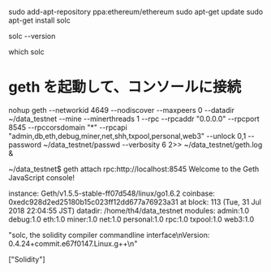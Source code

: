 sudo add-apt-repository ppa:ethereum/ethereum
sudo apt-get update
sudo apt-get install solc

solc --version

which solc

# geth を起動して、コンソールに接続

nohup geth --networkid 4649 --nodiscover --maxpeers 0 --datadir ~/data_testnet --mine --minerthreads 1 --rpc --rpcaddr "0.0.0.0" --rpcport 8545 --rpccorsdomain "*" --rpcapi "admin,db,eth,debug,miner,net,shh,txpool,personal,web3" --unlock 0,1 --password ~/data_testnet/passwd --verbosity 6 2>> ~/data_testnet/geth.log &

~/data_testnet$ geth attach rpc:http://localhost:8545
Welcome to the Geth JavaScript console!

instance: Geth/v1.5.5-stable-ff07d548/linux/go1.6.2
coinbase: 0xedc928d2ed25180b15c023ff12dd677a76923a31
at block: 113 (Tue, 31 Jul 2018 22:04:55 JST)
 datadir: /home/th4/data_testnet
 modules: admin:1.0 debug:1.0 eth:1.0 miner:1.0 net:1.0 personal:1.0 rpc:1.0 txpool:1.0 web3:1.0

>
"solc, the solidity compiler commandline interface\nVersion: 0.4.24+commit.e67f0147.Linux.g++\n"
>
>
["Solidity"]
